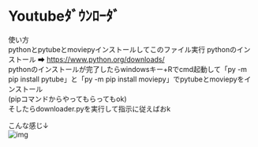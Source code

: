 # Youtubeﾀﾞｳﾝﾛｰﾀﾞ  
使い方  
pythonとpytubeとmoviepyインストールしてこのファイル実行
pythonのインストール ➡ https://www.python.org/downloads/  
pythonのインストールが完了したらwindowsキー+Rでcmd起動して「py -m pip install pytube」と「py -m pip install moviepy」でpytubeとmoviepyをインストール  
(pipコマンドからやってもらってもok)  
そしたらdownloader.pyを実行して指示に従えばおk  
  
こんな感じ↓  
![img](https://media.discordapp.net/attachments/703506191472394251/983379614527275048/unknown.png)
